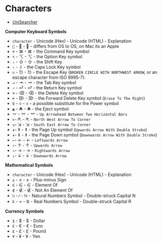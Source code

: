 # Characters #

- [UniSearcher](http://www.isthisthingon.org/unicode/index.php)

**Computer Keyboard Symbols**

- `character` - Unicode (Hex) - Unicode (HTML) - Explanation
- `` - &#xF8FF; - &#63743; - differs from OS to OS, on Mac its an Apple
- `⌘` - &#x2318; - &#8984; - the Command Key symbol
- `⌥` - &#x2325; - &#8997; - the Option Key symbol
- `⇧` - &#x21E7; - &#8679; - the Shift Key
- `⇪` - &#8681; - the Caps Lock Key symbol
- `⎋` - &#x238B; - &#9099; - the Escape Key (`BROKEN CIRCLE WITH NORTHWEST ARROW`, or an escape character from ISO 9995-7).
- `⇥` - &#x21E5; - &#8677; - the Tab Key symbol
- `⏎` - &#x23CE; - &#9166; - the Return Key symbol
- `⌫` - &#x232B; - &#9003; - the Delete Key symbol
- `⌦` - &#x2326; - &#8998; - the Forward Delete Key symbol (`Erase To The Right`)
- `⌽` - &#x233D; - &#9021; - a possible substitute for the Power symbol
- `⏏` - &#x23CF; - &#9167; - the Eject symbol
- `⌤` - &#x2324; - &#8996; - `Up Arrowhead Between Two Horizontal Bars`
- `⇱`- &#x21F1; - &#8689; - `North West Arrow To Corner`
- `⇲`- &#x21F2; - &#8690; - `South East Arrow To Corner`
- `⇞`- &#x21DE; - &#8670; - the Page Up symbol (`Upwards Arrow With Double Stroke`)
- `⇟`- &#x21DF; - &#8671; - the Page Down symbol (`Downwards Arrow With Double Stroke`)
- `←`- &#x2190; - &#8592; - `Leftwards Arrow`
- `↑`- &#x2191; - &#8593; - `Upwards Arrow`
- `→`- &#x2192; - &#8594; - `Rightwards Arrow`
- `↓`- &#x2193; - &#8595; - `Downwards Arrow`

**Mathematical Symbols**

- `character` - Unicode (Hex) - Unicode (HTML) - Explanation
- `±` - &#x00B1; - &#177; - Plus-minus Sign
- `∈` - &#x2208; - &#8712; - Element Of
- `∉` - &#x2209; - &#8713; - Not An Element Of
- `ℕ` - &#x2215; - &#8469; - Natural Numbers Symbol - Double-struck Capital N
- `ℝ` - &#x221D; - &#8477; - Real Numbers Symbol - Double-struck Capital R

**Currency Symbols**

- `$` - &#x0024; - &#36; - Dollar
- `€` - &#x20AC; - &#8364; - Euro
- `£` - &#x00A3; - &#163; - Pound
- `¥` - &#x00A5; - &#165; - Yen